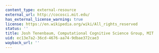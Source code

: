 ```yaml
---
content_type: external-resource
external_url: http://cocosci.mit.edu/
has_external_license_warning: true
license: https://en.wikipedia.org/wiki/All_rights_reserved
status: ''
title: Josh Tenenbaum, Computational Cognitive Science Group, MIT
uid: ec13e7a2-36cd-4676-aa74-9dbae372cae3
wayback_url: ''
---
```

